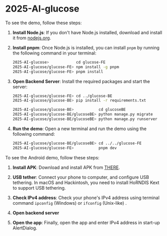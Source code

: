 # 2025-AI-glucose

To see the demo, follow these steps:

1. **Install Node.js**: If you don't have Node.js installed, download and install it from [nodejs.org](https://nodejs.org/).

2. **Install pnpm**: Once Node.js is installed, you can install `pnpm` by running the following command in your terminal:

    ```sh
    2025-AI-glucose>            cd glucose-FE
    2025-AI-glucose/glucose-FE> npm install -g pnpm
    2025-AI-glucose/glucose-FE> pnpm install
    ```

3. **Open Backend Server**: Install the required packages and start the server:

    ```sh
    2025-AI-glucose/glucose-FE> cd ../glucose-BE
    2025-AI-glucose/glucose-BE> pip install -r requirements.txt

    2025-AI-glucose/glucose-BE>           cd glucoseBE
    2025-AI-glucose/glucose-BE/glucoseBE> python manage.py migrate
    2025-AI-glucose/glucose-BE/glucoseBE> python manage.py runserver
    ```

4. **Run the demo**: Open a new terminal and run the demo using the following command:

    ```sh
    2025-AI-glucose/glucose-BE/glucoseBE> cd ../../glucose-FE
    2025-AI-glucose/glucose-FE>           pnpm dev
    ```
    
To see the Android demo, follow these steps:

1. **Install APK**: Download and install APK from [THERE](https://github.com/creaper9487/2025-AI-glucose/blob/main/glucose-mobi/Android/app/build/outputs/apk/debug/app-debug.apk).

2. **USB tether**: Connect your phone to computer, and configure USB tethering. In macOS and Hackintosh, you need to install HoRNDIS Kext to support USB tethering.

3. **Check IPv4 address**: Check your phone's IPv4 address using terminal command `ipconfig` (Windows) or `ifconfig` (Unix-like) .

4. **Open backend server**

5. **Open the app**: Finally, open the app and enter IPv4 address in start-up AlertDialog.